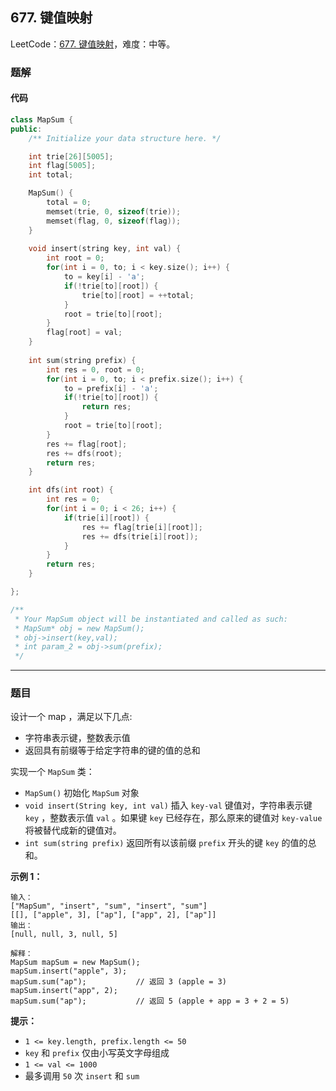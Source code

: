 ## 677. 键值映射

LeetCode：[677. 键值映射](https://leetcode.cn/problems/map-sum-pairs/)，难度：中等。

### 题解

#### 代码

```c++
class MapSum {
public:
    /** Initialize your data structure here. */

    int trie[26][5005];
    int flag[5005];
    int total;

    MapSum() {
        total = 0;
        memset(trie, 0, sizeof(trie));
        memset(flag, 0, sizeof(flag));
    }
    
    void insert(string key, int val) {
        int root = 0;
        for(int i = 0, to; i < key.size(); i++) {
            to = key[i] - 'a';
            if(!trie[to][root]) {
                trie[to][root] = ++total;
            }
            root = trie[to][root];
        }
        flag[root] = val;
    }
    
    int sum(string prefix) {
        int res = 0, root = 0;
        for(int i = 0, to; i < prefix.size(); i++) {
            to = prefix[i] - 'a';
            if(!trie[to][root]) {
                return res;
            }
            root = trie[to][root];
        }
        res += flag[root];
        res += dfs(root);
        return res;
    }

    int dfs(int root) {
        int res = 0;
        for(int i = 0; i < 26; i++) {
            if(trie[i][root]) {
                res += flag[trie[i][root]];
                res += dfs(trie[i][root]);
            }
        }
        return res;
    }

};

/**
 * Your MapSum object will be instantiated and called as such:
 * MapSum* obj = new MapSum();
 * obj->insert(key,val);
 * int param_2 = obj->sum(prefix);
 */
```



---



### 题目

设计一个 map ，满足以下几点:

- 字符串表示键，整数表示值
- 返回具有前缀等于给定字符串的键的值的总和

实现一个 `MapSum` 类：

- `MapSum()` 初始化 `MapSum` 对象
- `void insert(String key, int val)` 插入 `key-val` 键值对，字符串表示键 `key` ，整数表示值 `val` 。如果键 `key` 已经存在，那么原来的键值对 `key-value` 将被替代成新的键值对。
- `int sum(string prefix)` 返回所有以该前缀 `prefix` 开头的键 `key` 的值的总和。

 

**示例 1：**

```
输入：
["MapSum", "insert", "sum", "insert", "sum"]
[[], ["apple", 3], ["ap"], ["app", 2], ["ap"]]
输出：
[null, null, 3, null, 5]

解释：
MapSum mapSum = new MapSum();
mapSum.insert("apple", 3);  
mapSum.sum("ap");           // 返回 3 (apple = 3)
mapSum.insert("app", 2);    
mapSum.sum("ap");           // 返回 5 (apple + app = 3 + 2 = 5)
```

 

**提示：**

- `1 <= key.length, prefix.length <= 50`
- `key` 和 `prefix` 仅由小写英文字母组成
- `1 <= val <= 1000`
- 最多调用 `50` 次 `insert` 和 `sum`



